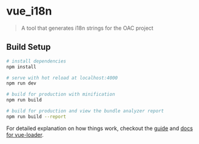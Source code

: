 # vue_i18n

> A tool that generates i18n strings for the OAC project

## Build Setup

``` bash
# install dependencies
npm install

# serve with hot reload at localhost:4000
npm run dev

# build for production with minification
npm run build

# build for production and view the bundle analyzer report
npm run build --report
```

For detailed explanation on how things work, checkout the [guide](http://vuejs-templates.github.io/webpack/) and [docs for vue-loader](http://vuejs.github.io/vue-loader).
